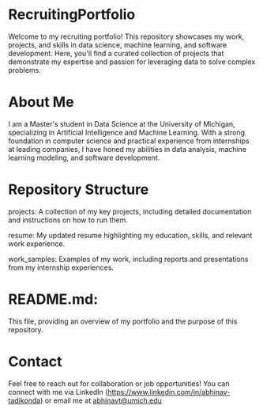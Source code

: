 # RecruitingPortfolio
Welcome to my recruiting portfolio! This repository showcases my work, projects, and skills in data science, machine learning, and software development. Here, you'll find a curated collection of projects that demonstrate my expertise and passion for leveraging data to solve complex problems.

# About Me
I am a Master's student in Data Science at the University of Michigan, specializing in Artificial Intelligence and Machine Learning. With a strong foundation in computer science and practical experience from internships at leading companies, I have honed my abilities in data analysis, machine learning modeling, and software development.

# Repository Structure
projects: A collection of my key projects, including detailed documentation and instructions on how to run them.

resume: My updated resume highlighting my education, skills, and relevant work experience.

work_samples: Examples of my work, including reports and presentations from my internship experiences.

# README.md: 
This file, providing an overview of my portfolio and the purpose of this repository.

# Contact
Feel free to reach out for collaboration or job opportunities! You can connect with me via LinkedIn (https://www.linkedin.com/in/abhinav-tadikonda) or email me at abhinavt@umich.edu

